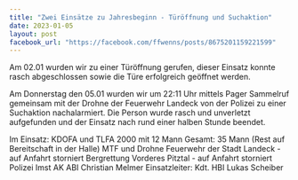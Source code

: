 ```yaml
---
title: "Zwei Einsätze zu Jahresbeginn - Türöffnung und Suchaktion"
date: 2023-01-05
layout: post
facebook_url: "https://facebook.com/ffwenns/posts/8675201159221599"
---
```


Am 02.01 wurden wir zu einer Türöffnung gerufen, dieser Einsatz konnte rasch abgeschlossen sowie die Türe erfolgreich geöffnet werden.

Am Donnerstag den 05.01 wurden wir um 22:11 Uhr mittels Pager Sammelruf gemeinsam mit der Drohne der Feuerwehr Landeck von der Polizei zu einer Suchaktion nachalarmiert. Die Person wurde rasch und unverletzt aufgefunden und der Einsatz nach rund einer halben Stunde beendet. 

Im Einsatz:
KDOFA und TLFA 2000 mit 12 Mann 
Gesamt: 35 Mann (Rest auf Bereitschaft in der Halle) 
MTF und Drohne Feuerwehr der Stadt Landeck - auf Anfahrt storniert
Bergrettung Vorderes Pitztal - auf Anfahrt storniert
Polizei Imst
AK ABI Christian Melmer
Einsatzleiter: Kdt. HBI Lukas Scheiber
